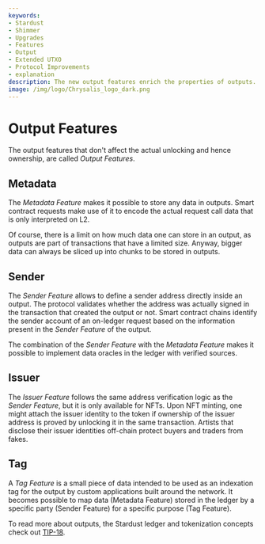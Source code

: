 ```yaml
---
keywords:
- Stardust
- Shimmer
- Upgrades
- Features
- Output
- Extended UTXO
- Protocol Improvements
- explanation
description: The new output features enrich the properties of outputs.
image: /img/logo/Chrysalis_logo_dark.png
---
```


# Output Features

The output features that don't affect the actual unlocking and hence ownership, are called _Output Features_.

## Metadata

The _Metadata Feature_ makes it possible to store any data in outputs. Smart contract requests make use of it to encode
the actual request call data that is only interpreted on L2.

Of course, there is a limit on how much data one can store in an output, as outputs are part of transactions that have
a limited size. Anyway, bigger data can always be sliced up into chunks to be stored in outputs.

## Sender

The _Sender Feature_ allows to define a sender address directly inside an output. The protocol validates whether the
address was actually signed in the transaction that created the output or not. Smart contract chains identify the
sender account of an on-ledger request based on the information present in the _Sender Feature_ of the output.

The combination of the _Sender Feature_ with the _Metadata Feature_ makes it possible to implement data oracles in the
ledger with verified sources.

## Issuer
The _Issuer Feature_ follows the same address verification logic as the _Sender Feature_, but it is only available for
NFTs. Upon NFT minting, one might attach the issuer identity to the token if ownership of the issuer address is
proved by unlocking it in the same transaction. Artists that disclose their issuer identities off-chain protect
buyers and traders from fakes.

## Tag
A _Tag Feature_ is a small piece of data intended to be used as an indexation tag for the output by custom applications
built around the network. It becomes possible to map data (Metadata Feature) stored in the ledger by a specific party
(Sender Feature) for a specific purpose (Tag Feature).

To read more about outputs, the Stardust ledger and tokenization concepts check out [TIP-18](https://github.com/lzpap/tips/blob/master/tips/TIP-0018/tip-0018.md).
